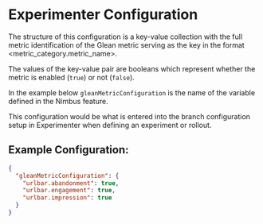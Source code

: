 # Experimenter Configuration

The structure of this configuration is a key-value collection with the full metric identification of the Glean metric serving as the key in the format <metric_category.metric_name>.

The values of the key-value pair are booleans which represent whether the metric is enabled (`true`) or not (`false`).

In the example below `gleanMetricConfiguration` is the name of the variable defined in the Nimbus feature.

This configuration would be what is entered into the branch configuration setup in Experimenter when defining an experiment or rollout.

## Example Configuration:

```json
{
  "gleanMetricConfiguration": {
    "urlbar.abandonment": true,
    "urlbar.engagement": true,
    "urlbar.impression": true
  }
}
```
